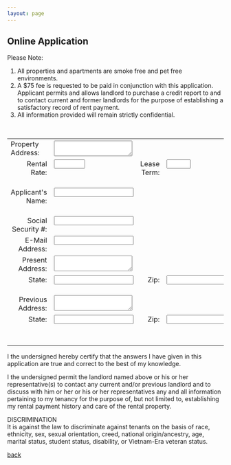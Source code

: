 ```yaml
---
layout: page
---
```


## Online Application

Please Note:<br/>
1. All properties and apartments are smoke free and pet free environments.
2. A $75 fee is requested to be paid in conjunction with this application.  Applicant permits and allows landlord to purchase a credit report to and to contact current and  former landlords for the purpose of establishing a satisfactory record of rent payment.  
3. All information provided will remain strictly confidential.
<br>
<!-- modify this form HTML and place wherever you want your form -->
<form action="https://formspree.io/f/mvolzdgq" method="POST">
  <input type="hidden" name="_subject" value="Online Application from Website" />
  <table>
    <tr>
      <td valign='top'>
        <label>Property Address:</label>
      </td>
      <td colspan='5'>
        <textarea width="100%" name="_propertyAddress" required></textarea>
      </td>
      <td valign='top' align='right'>
        <label>Date:</label>
      </td>
      <td valign='top' align='left'>
        <input type="date" name="_todaysDate" min="2022-01-01" max="2099-12-31" required/>
      </td>
    </tr>
    <tr>
      <td valign='top' align='right'>
        <label>Rental Rate:</label>
      </td>
      <td valign='top' align='left'>
        <input type="number" name="_rentalRate" min="1" max="3000" required/>
      </td>
      <td valign='top' align='right'>
        <label>Lease Term:</label>
      </td>
      <td valign='top' align='left' colspan='3'>
        <input type="number" name="_leaseTerm" min="1" max="60" required/>
      </td>
      <td valign='top' align='right'>
        <label>Date to Start:</label>
      </td>
      <td valign='top' align='left'>
        <input type="date" name="_dateToStart" min="2022-01-01" max="2099-12-31" required/>
      </td>
    </tr>
    <tr>
      <td valign='top' align='right'>
        <label>Applicant's Name:</label>
      </td>
      <td colspan='5' valign='top' align='left'>
        <input type="text" name="_applicantsName" required/>
      </td>
      <td valign='top' align='right'>
        <label>Date of Birth:</label>
      </td>
      <td valign='top' align='left'>
        <input type="date" name="_dateOfBirth" max="2099-12-31" required/>
      </td>
    </tr>
    <tr>
      <td valign='top' align='right'>
        <label>Social Security #:</label>
      </td>
      <td colspan='7' valign='top' align='left'>
        <input type="text" name="_socialSecurityNumber" required/>
      </td>
    </tr>
    <tr>
      <td valign='top' align='right'>
        <label>E-Mail Address:</label>
      </td>
      <td colspan='7' valign='top' align='left'>
        <input type="email" name="_emailAddress" required />
      </td>
    </tr>
    <tr>
      <td  valign='top' align='right'>
        <label>Present Address:</label>
      </td>
      <td colspan='5' valign='top' align='left'>
        <textarea width="100%" name="_presentAddress" required></textarea>
      </td>
      <td valign='top' align='right'>
        <label>City:</label>
      </td>
      <td valign='top' align='left'>
        <input type="text" name="_presentAddressCity" required/>
      </td>
    </tr>
    <tr>
      <td  valign='top' align='right'>
        <label>State:</label>
      </td>
      <td valign='top' align='left' width='30'>
        <input type="text" name="_presentAddressState" required/>
      </td>
      <td valign='top' align='right'>
        <label>Zip:</label>
      </td>
      <td valign='top' align='left'' width='60'>
        <input type="number" name="_presentAddressZip" required/>
      </td>
      <td valign='top' align='right'>
        <label>How Long:</label>
      </td>
      <td valign='top' align='left'>
        <input type="number" width="30" name="_presentAddressHowLong" required/>
      </td>
      <td valign='top' align='right'>
        <label>Phone:</label>
      </td>
      <td valign='top' align='left'>
        <input type="text" name="_presentAddressPhone" required/>
      </td>      
    </tr>
    <tr>
      <td  valign='top' align='right'>
        <label>Previous Address:</label>
      </td>
      <td colspan='5' valign='top' align='left'>
        <textarea width="100%" name="_previousAddress" required></textarea>
      </td>
      <td valign='top' align='right'>
        <label>City:</label>
      </td>
      <td valign='top' align='left'>
        <input type="text" name="_previousAddressCity" required/>
      </td>
    </tr>
    <tr>
      <td  valign='top' align='right'>
        <label>State:</label>
      </td>
      <td valign='top' align='left'>
        <input type="text" name="_previousAddressState" required/>
      </td>
      <td valign='top' align='right'>
        <label>Zip:</label>
      </td>
      <td valign='top' align='left'>
        <input type="number" name="_previousAddressZip" required/>
      </td>
      <td valign='top' align='right'>
        <label>How Long:</label>
      </td>
      <td valign='top' align='left'>
        <input type="number" name="_previousAddressHowLong" required/>
      </td>
      <td valign='top' align='right'>
        <label>Phone:</label>
      </td>
      <td valign='top' align='left'>
        <input type="text" name="_previousAddressPhone" required/>
      </td>      
    </tr>    
    <tr>
      <td colspan='8' align='center'>
        <button type="submit">Submit</button>        
      </td>
    </tr>    
  </table>
</form>

I the undersigned hereby certify that the answers I have given in this application are true and correct to the best of my knowledge.  

I the undersigned permit the landlord named above or his or her representative(s) to contact any current and/or previous landlord and to discuss with him or her or his or her representatives any and all information pertaining to my tenancy for the purpose of, but not limited to, establishing my rental payment history and care of the rental property.


DISCRIMINATION<br/>
It is against the law to discriminate against tenants on the basis of race, ethnicity, sex, sexual orientation, creed, national origin/ancestry, age, marital status, student status, disability, or Vietnam-Era veteran status.

[back](./)
